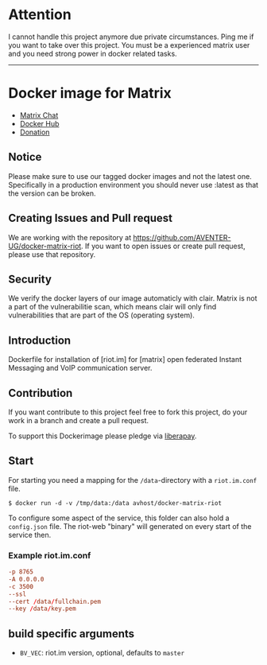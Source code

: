 # Attention

I cannot handle this project anymore due private circumstances. Ping me
if you want to take over this project. You must be a experienced matrix
user and you need strong power in docker related tasks.

- - - 

# Docker image for Matrix

- [Matrix Chat](https://chat.aventer.biz/#/room/#dockermatrix:matrix.aventer.biz)
- [Docker Hub](https://hub.docker.com/r/avhost/docker-matrix-riot/tags)
- [Donation](https://liberapay.com/docker-matrix/)

## Notice

Please make sure to use our tagged docker images and not the latest one. Specifically in a production environment you should never use :latest as that the version can be broken.

## Creating Issues and Pull request

We are working with the repository at https://github.com/AVENTER-UG/docker-matrix-riot. If you want to open issues or create pull request, please use that repository.

## Security

We verify the docker layers of our image automaticly with clair. Matrix is not a part of the vulnerabilitie scan, which  means clair will only find vulnerabilities that are part of the OS (operating system).

## Introduction

Dockerfile for installation of [riot.im] for [matrix] open federated Instant
Messaging and VoIP communication server.

## Contribution

If you want contribute to this project feel free to fork this project, do your
work in a branch and create a pull request.

To support this Dockerimage please pledge via [liberapay].

[liberapay]: https://liberapay.com/docker-matrix/

## Start

For starting you need a mapping for the `/data`-directory with
a `riot.im.conf` file.

    $ docker run -d -v /tmp/data:/data avhost/docker-matrix-riot

To configure some aspect of the service, this folder can also hold
a `config.json` file. The riot-web "binary" will generated on every start of
the service then.


### Example riot.im.conf

```conf
-p 8765
-A 0.0.0.0
-c 3500
--ssl
--cert /data/fullchain.pem
--key /data/key.pem
```

## build specific arguments

* `BV_VEC`: riot.im version, optional, defaults to `master`
